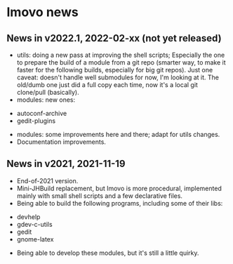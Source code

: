 Imovo news
==========

News in v2022.1, 2022-02-xx (not yet released)
---------------------------

* utils: doing a new pass at improving the shell scripts;
  Especially the one to prepare the build of a module from a git repo (smarter
  way, to make it faster for the following builds, especially for big git
  repos).
  Just one caveat: doesn't handle well submodules for now, I'm looking at it.
  The old/dumb one just did a full copy each time, now it's a local git
  clone/pull (basically).
* modules: new ones:
 - autoconf-archive
 - gedit-plugins
* modules: some improvements here and there; adapt for utils changes.
* Documentation improvements.

News in v2021, 2021-11-19
-------------------------

* End-of-2021 version.
* Mini-JHBuild replacement, but Imovo is more procedural, implemented mainly
  with small shell scripts and a few declarative files.
* Being able to build the following programs, including some of their libs:
 - devhelp
 - gdev-c-utils
 - gedit
 - gnome-latex
* Being able to develop these modules, but it's still a little quirky.
